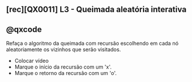 ## [rec][QX0011] L3 - Queimada aleatória interativa
## @qxcode

Refaça o algoritmo da queimada com recursão escolhendo em cada nó aleatoriamente os vizinhos que serão visitados.

- Colocar vídeo
- Marque o início da recursão com um 'x'.
- Marque o retorno da recursão com um 'o'.

